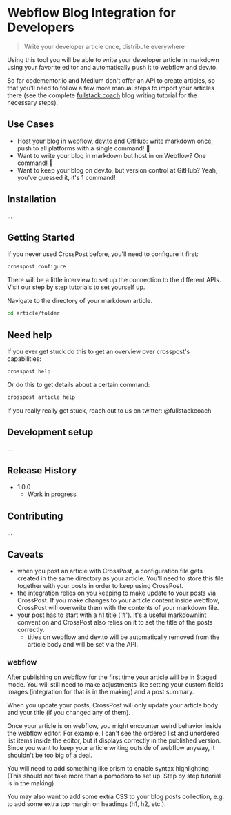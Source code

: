 # Webflow Blog Integration for Developers

> Write your developer article once, distribute everywhere

Using this tool you will be able to write your developer article in markdown
using your favorite editor and automatically push it to webflow and dev.to.

So far codementor.io and Medium don't offer an API to create articles, so that
you'll need to follow a few more manual steps to import your articles there
(see the complete [fullstack.coach](https://fullstack.coach) blog writing
tutorial for the necessary steps).

## Use Cases

- Host your blog in webflow, dev.to and GitHub: write markdown once, push to all
platforms with a single command! 🚀
- Want to write your blog in markdown but host in on Webflow? One command! 🚀
- Want to keep your blog on dev.to, but version control at GitHub? Yeah, you've
guessed it, it's 1 command!

## Installation

...

## Getting Started

If you never used CrossPost before, you'll need to configure it first:

```bash
crosspost configure
```

There will be a little interview to set up the connection to the different APIs.
Visit our step by step tutorials to set yourself up.

Navigate to the directory of your markdown article.

```bash
cd article/folder
```

## Need help

If you ever get stuck do this to get an overview over crosspost's capabilities:

```bash
crosspost help
```

Or do this to get details about a certain command:

```bash
crosspost article help
```

If you really really get stuck, reach out to us on twitter: @fullstackcoach

## Development setup

...

## Release History

- 1.0.0
  - Work in progress

## Contributing

...

## Caveats

- when you post an article with CrossPost, a configuration file gets created in
the same directory as your article. You'll need to store this file together with
your posts in order to keep using CrossPost.
- the integration relies on you keeping to make update to your posts via
CrossPost. If you make changes to your article content inside webflow, CrossPost
will overwrite them with the contents of your markdown file.
- your post has to start with a h1 title ('#'). It's a useful markdownlint
convention and CrossPost also relies on it to set the title of the posts correctly.
  - titles on webflow and dev.to will be automatically removed from the article
  body and will be set via the API.

### webflow

After publishing on webflow for the first time your article will be in Staged
mode. You will still need to make adjustments like setting your custom fields
images (integration for that is in the making) and a post summary.

When you update your posts, CrossPost will only update your article body and
your title (if you changed any of them).

Once your article is on webflow, you might encounter weird behavior inside the
webflow editor. For example, I can't see the ordered list and unordered list items
inside the editor, but it displays correctly in the published version. Since you
want to keep your article writing outside of webflow anyway, it shouldn't be too
big of a deal.

You will need to add something like prism to enable syntax highlighting (This
should not take more than a pomodoro to set up. Step by step tutorial is in the
making)

You may also want to add some extra CSS to your blog posts collection, e.g. to
add some extra top margin on headings (h1, h2, etc.).
